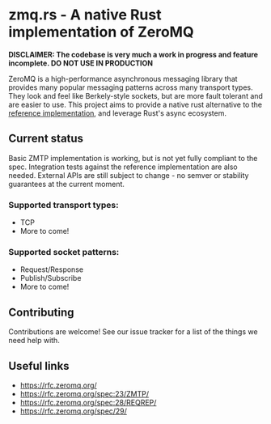 # zmq.rs - A native Rust implementation of ZeroMQ

**DISCLAIMER: The codebase is very much a work in progress and feature incomplete. DO NOT USE IN PRODUCTION**

ZeroMQ is a high-performance asynchronous messaging library that provides many popular messaging patterns across many transport types. They look and feel like Berkely-style sockets, but are more fault tolerant and are easier to use. This project aims to provide a native rust alternative to the [reference implementation](https://github.com/zeromq/libzmq), and leverage Rust's async ecosystem.

## Current status

Basic ZMTP implementation is working, but is not yet fully compliant to the spec. Integration tests against the reference implementation are also needed. External APIs are still subject to change - no semver or stability guarantees at the current moment.

### Supported transport types:
* TCP
* More to come!

### Supported socket patterns:
* Request/Response
* Publish/Subscribe
* More to come!

## Contributing

Contributions are welcome! See our issue tracker for a list of the things we need help with.

## Useful links

* https://rfc.zeromq.org/
* https://rfc.zeromq.org/spec:23/ZMTP/
* https://rfc.zeromq.org/spec:28/REQREP/
* https://rfc.zeromq.org/spec/29/
